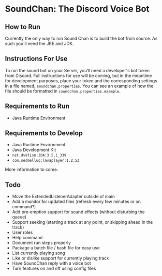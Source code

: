 # SoundChan: The Discord Voice Bot

## How to Run

Currently the only way to run Sound Chan is to build the bot from source. As such you'll need the JRE and JDK.

## Instructions For Use

To run the sound bot on your Server, you'll need a developer's bot token from Discord. Full instructions for use will be coming, but in the meantime for development purposes, place your token and the corresponding settings in a file named, `soundchan.properties`. You can see an example of how the file should be formatted in `soundchan.properties.example`.

## Requirements to Run

* Java Runtime Environment

## Requirements to Develop

* Java Runtime Environment
* Java Development Kit
* `net.dv8tion:JDA:3.5.1_339`
* `com.sedmelluq:lavaplayer:1.2.53`

More information to come.

## Todo

* Move the ExtendedListenerAdapter outside of main
* Add a monitor for updated files (refresh every few minutes or on command?)
* Add pre-emption support for sound effects (without disturbing the queue)
* Support seeking (starting a track at any point, or skipping ahead in the track)
* User roles
* Help command
* Document run steps properly
* Package a batch file / bash file for easy use
* List currently playing song
* Like or dislike support for currently playing track
* Have SoundChan reply with a voice bot
* Turn features on and off using config files
